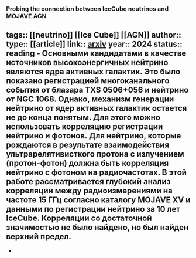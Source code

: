 ### Probing the connection between IceCube neutrinos and MOJAVE AGN
tags:: [[neutrino]] [[Ice Cube]] [[AGN]] 
author:: 
type:: [[article]]
link:: [arxiv](https://arxiv.org/pdf/2407.01351)
year:: 2024
status:: reading
	- Основными кандидатами в качестве источников высокоэнергичных нейтрино являются ядра активных галактик. Это было показано регистрацией многоканального события от блазара TXS 0506+056 и нейтрино от NGC 1068. Однако, механизм генерации нейтрино от ядер активных галактик остается не до конца понятым. Для этого можно использовать корреляцию регистрации нейтрино и фотонов. Для нейтрино, которые рождаются в результате взаимодействия ультрарелятивисткого протона с излучением (протон-фотон) должна быть корреляция нейтрино с фотоном на радиочастотах. В этой работе рассматривается глубокий анализ корреляции между радиоизмерениями на частоте 15 ГГц согласно каталогу MOJAVE XV и данными по регистрации нейтрино за 10 лет IceCube. Корреляции со достаточной значимостью не было найдено, но был найден верхний предел.
-
-